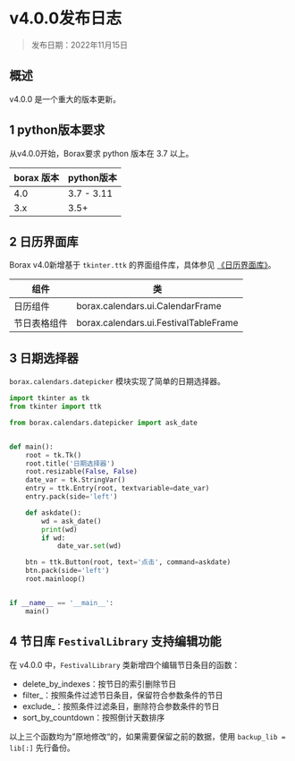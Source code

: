 # v4.0.0发布日志

> 发布日期：2022年11月15日

## 概述

v4.0.0 是一个重大的版本更新。

## 1 python版本要求

从v4.0.0开始，Borax要求 python 版本在 3.7 以上。

| borax 版本 | python版本 |
| ------ | ------ |
| 4.0 | 3.7 - 3.11 |
| 3.x | 3.5+ |

## 2 日历界面库

Borax v4.0新增基于 `tkinter.ttk` 的界面组件库，具体参见 [《日历界面库》](/guides/festivals2-ui)。


| 组件         | 类                                    |
| ------------ | ------------------------------------- |
| 日历组件     | borax.calendars.ui.CalendarFrame      |
| 节日表格组件 | borax.calendars.ui.FestivalTableFrame |

## 3 日期选择器

`borax.calendars.datepicker` 模块实现了简单的日期选择器。

```python
import tkinter as tk
from tkinter import ttk

from borax.calendars.datepicker import ask_date


def main():
    root = tk.Tk()
    root.title('日期选择器')
    root.resizable(False, False)
    date_var = tk.StringVar()
    entry = ttk.Entry(root, textvariable=date_var)
    entry.pack(side='left')

    def askdate():
        wd = ask_date()
        print(wd)
        if wd:
            date_var.set(wd)

    btn = ttk.Button(root, text='点击', command=askdate)
    btn.pack(side='left')
    root.mainloop()


if __name__ == '__main__':
    main()
```

## 4 节日库 `FestivalLibrary` 支持编辑功能

在 v4.0.0 中，`FestivalLibrary` 类新增四个编辑节日条目的函数：

- delete_by_indexes：按节日的索引删除节日
- filter_：按照条件过滤节日条目，保留符合参数条件的节日
- exclude_：按照条件过滤条目，删除符合参数条件的节日
- sort_by_countdown：按照倒计天数排序

以上三个函数均为”原地修改“的，如果需要保留之前的数据，使用 `backup_lib = lib[:]` 先行备份。
